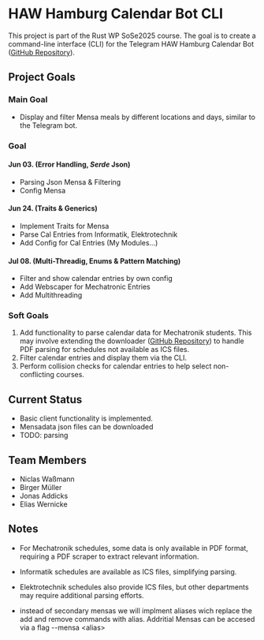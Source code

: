 # HAW Hamburg Calendar Bot CLI

This project is part of the Rust WP SoSe2025 course. The goal is to create a command-line interface (CLI) for the Telegram HAW Hamburg Calendar Bot ([GitHub Repository](https://github.com/HAWHHCalendarBot)).

## Project Goals

### Main Goal
- Display and filter Mensa meals by different locations and days, similar to the Telegram bot.

### Goal
#### Jun 03. (Error Handling, _Serde_ Json)
- Parsing Json Mensa & Filtering
- Config Mensa
#### Jun 24. (Traits & Generics)
- Implement Traits for Mensa
- Parse Cal Entries from Informatik, Elektrotechnik
- Add Config for Cal Entries (My Modules...)
#### Jul 08. (Multi-Threadig, Enums & Pattern Matching)
- Filter and show calendar entries by own config
- Add Webscaper for Mechatronic Entries
- Add Multithreading

### Soft Goals
1. Add functionality to parse calendar data for Mechatronik students. This may involve extending the downloader ([GitHub Repository](https://github.com/HAWHHCalendarBot/downloader)) to handle PDF parsing for schedules not available as ICS files.
2. Filter calendar entries and display them via the CLI.
3. Perform collision checks for calendar entries to help select non-conflicting courses.

## Current Status
- Basic client functionality is implemented.
- Mensadata json files can be downloaded
- TODO: parsing

## Team Members

- Niclas Waßmann
- Birger Müller
- Jonas Addicks
- Elias Wernicke

## Notes
- For Mechatronik schedules, some data is only available in PDF format, requiring a PDF scraper to extract relevant information.
- Informatik schedules are available as ICS files, simplifying parsing.
- Elektrotechnik schedules also provide ICS files, but other departments may require additional parsing efforts.

- instead of secondary mensas we will implment aliases wich replace the add and remove commands with alias. Addritial Mensas can be accesed via a flag --mensa \<alias>
